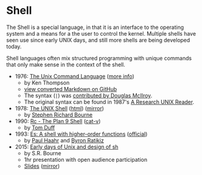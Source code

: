 # Shell

The Shell is a special language, in that it is an interface to the operating system and a means for a the user to control the kernel. Multiple shells have seen use since early UNIX days, and still more shells are being developed today.

Shell languages often mix structured programming with unique commands that only make sense in the context of the shell.

* 1976: [The Unix Command Language](https://archive.org/download/the-unix-command-language/the-unix-command-language.pdf) ([more info](https://github.com/susam/tucl#combined-pdf))
  * by Ken Thompson
  * [view converted Markdown on GitHub](https://github.com/susam/tucl/blob/master/the-unix-command-language.md#the-unix-command-language)
  * The syntax (` | `) was [contributed by Douglas McIlroy](https://minnie.tuhs.org/pipermail/tuhs/2020-December/022535.html).
  * The original syntax can be found in 1987's [A Research UNIX Reader](https://archive.org/details/a_research_unix_reader/page/n27/mode/2up).
* 1978: [The UNIX Shell](https://archive.org/details/bstj57-6-1971/mode/2up) ([html](https://becksteinlab.physics.asu.edu/pages/unix/shell.html)) ([mirror](https://www.tuhs.org/Archive/Documentation/Papers/BSTJ/bstj57-6-1971.pdf))
  * by [Stephen Richard Bourne](https://dl.acm.org/profile/81100584611)
* 1990: [Rc - The Plan 9 Shell](https://www.scs.stanford.edu/nyu/04fa/sched/readings/rc.pdf) ([cat-v](http://doc.cat-v.org/plan_9/4th_edition/papers/rc))
  * by [Tom Duff](http://www.tomduff.com/about.html)
* 1993: [Es: A shell with higher-order functions](https://www.scs.stanford.edu/nyu/04fa/sched/readings/es.pdf) ([official](https://wryun.github.io/es-shell/))
  * by [Paul Haahr](http://paulhaahr.com/) and [Byron Ratikiz](https://www.rakitzis.com/)
* 2015: [Early days of Unix and design of sh](https://www.youtube.com/watch?v=FI_bZhV7wpI)
  * by S.R. Bourne
  * 1hr presentation with open audience participation
  * [Slides](https://www.nycbug.org/event/10636/NYCBug.20151119.srb.pdf) ([mirror](http://technodocbox.com/C_and_CPP/73058128-Early-days-of-unix-and-design-of-sh-stephen-r-bourne-rally-ventures-and-acm-queue-eic-bsdcan-ottawa-june-12-2015.html))

